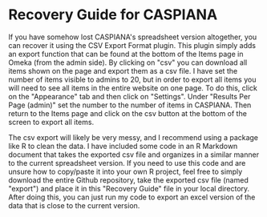 # Recovery Guide for CASPIANA
If you have somehow lost CASPIANA's spreadsheet version altogether, you can recover it using the CSV Export Format plugin. This plugin simply adds an export function that can be found at the bottom of the Items page in Omeka (from the admin side). By clicking on "csv" you can download all items shown on the page and export them as a csv file. I have set the number of items visible to admins to 20, but in order to export all items you will need to see all items in the entire website on one page. To do this, click on the "Appearance" tab and then click on "Settings". Under "Results Per Page (admin)" set the number to the number of items in CASPIANA. Then return to the Items page and click on the csv button at the bottom of the screen to export all items. 

The csv export will likely be very messy, and I recommend using a package like R to clean the data. I have included some code in an R Markdown document that takes the exported csv file and organizes in a similar manner to the current spreadsheet version. If you need to use this code and are unsure how to copy/paste it into your own R project, feel free to simply download the entire Github repository, take the exported csv file (named "export") and place it in this "Recovery Guide" file in your local directory. After doing this, you can just run my code to export an excel version of the data that is close to the current version. 

